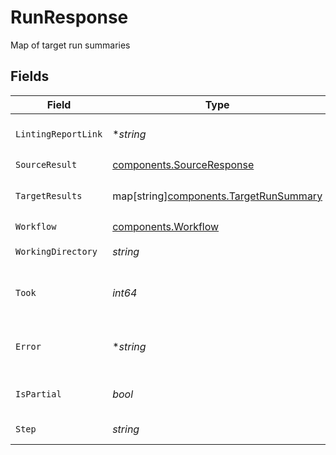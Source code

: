 # RunResponse

Map of target run summaries


## Fields

| Field                                                                                 | Type                                                                                  | Required                                                                              | Description                                                                           |
| ------------------------------------------------------------------------------------- | ------------------------------------------------------------------------------------- | ------------------------------------------------------------------------------------- | ------------------------------------------------------------------------------------- |
| `LintingReportLink`                                                                   | **string*                                                                             | :heavy_minus_sign:                                                                    | Link to the linting report                                                            |
| `SourceResult`                                                                        | [components.SourceResponse](../../models/components/sourceresponse.md)                | :heavy_check_mark:                                                                    | N/A                                                                                   |
| `TargetResults`                                                                       | map[string][components.TargetRunSummary](../../models/components/targetrunsummary.md) | :heavy_check_mark:                                                                    | Map of target results                                                                 |
| `Workflow`                                                                            | [components.Workflow](../../models/components/workflow.md)                            | :heavy_check_mark:                                                                    | N/A                                                                                   |
| `WorkingDirectory`                                                                    | *string*                                                                              | :heavy_check_mark:                                                                    | Working directory                                                                     |
| `Took`                                                                                | *int64*                                                                               | :heavy_check_mark:                                                                    | Time taken to run the workflow in milliseconds                                        |
| `Error`                                                                               | **string*                                                                             | :heavy_minus_sign:                                                                    | Error message if the run failed                                                       |
| `IsPartial`                                                                           | *bool*                                                                                | :heavy_check_mark:                                                                    | Whether the run was partial                                                           |
| `Step`                                                                                | *string*                                                                              | :heavy_check_mark:                                                                    | Step of the run                                                                       |